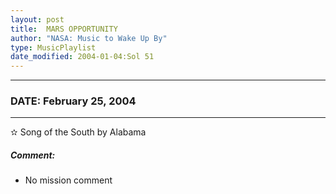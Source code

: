 ```yaml
---
layout: post
title:  MARS OPPORTUNITY
author: "NASA: Music to Wake Up By"
type: MusicPlaylist
date_modified: 2004-01-04:Sol 51
---
```


----
### DATE: February 25, 2004
----
✫ Song of the South by Alabama

##### Comment:
* No mission comment
